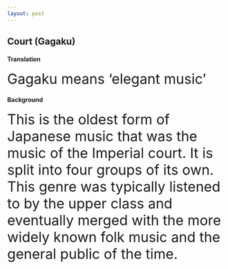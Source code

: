 ```yaml
---
layout: post
---
```


## Court (Gagaku)


#### Translation 
<font size="6">
Gagaku means ‘elegant music’
</font>


#### Background
<font size="6">
This is the oldest form of Japanese music that was the music of the Imperial court. It is split into four groups of its own. This genre was typically listened to by the upper class and eventually merged with the more widely known folk music and the general public of the time.
</font>